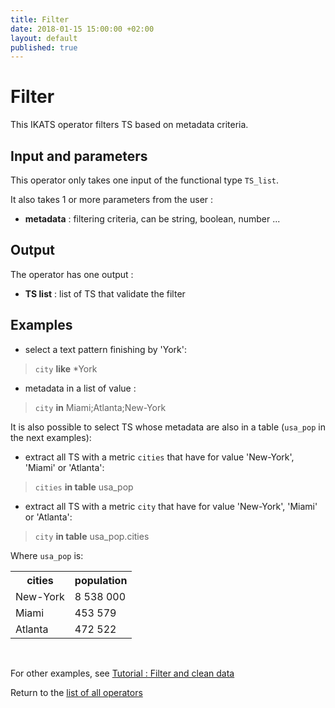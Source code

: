 ```yaml
---
title: Filter
date: 2018-01-15 15:00:00 +02:00
layout: default
published: true
---
```



# Filter

This IKATS operator filters TS based on metadata criteria.

## Input and parameters

This operator only takes one input of the functional type `TS_list`.

It also takes 1 or more parameters from the user :

- **metadata** : filtering criteria, can be string, boolean, number ...




## Output

The operator has one output :

 - **TS list** : list of TS that validate the filter

## Examples


- select a text pattern finishing by 'York':
> `city` **like** *York

- metadata in a list of value :
>`city` **in** Miami;Atlanta;New-York

It is also possible to select TS whose metadata are also in a table (`usa_pop` in the next examples):
- extract all TS with a metric `cities` that have for value 'New-York', 'Miami' or 'Atlanta':
> `cities` **in table** usa_pop
- extract all TS with a metric `city` that have for value 'New-York', 'Miami' or 'Atlanta':
> `city` **in table** usa_pop.cities


Where `usa_pop` is:
  <TABLE usa_pop class="table-bordered">
  <TR>
    <TH>cities</TH> <TH>population</TH>
  </TR>
  <TR>
    <TD>New-York</TD> <TD>  8 538 000  </TD>
  </TR>
  <TR>
    <TD>Miami</TD> <TD>453 579</TD>
  </TR>
  <TR>
    <TD>Atlanta</TD> <TD>472 522</TD>
  </TR>
  </TABLE>
  <br/>

 For other examples, see [Tutorial : Filter and clean data](/doc/tutorials/tuto_cutY.html)


Return to the [list of all operators](/operators.html)
